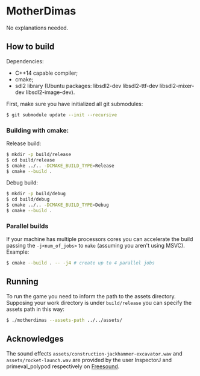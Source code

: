 # MotherDimas

No explanations needed.

## How to build

Dependencies:
* C++14 capable compiler;
* cmake;
* sdl2 library (Ubuntu packages: libsdl2-dev libsdl2-ttf-dev libsdl2-mixer-dev libsdl2-image-dev).

First, make sure you have initialized all git submodules:
```bash
$ git submodule update --init --recursive
```

### Building with cmake:

Release build:
```bash
$ mkdir -p build/release
$ cd build/release
$ cmake ../.. -DCMAKE_BUILD_TYPE=Release
$ cmake --build .
```

Debug build:
```bash
$ mkdir -p build/debug
$ cd build/debug
$ cmake ../.. -DCMAKE_BUILD_TYPE=Debug
$ cmake --build .
```

### Parallel builds

If your machine has multiple processors cores you can accelerate the build passing the ```-j<num_of_jobs>``` to ```make``` (assuming you aren't using MSVC). Example:
```bash
$ cmake --build . -- -j4 # create up to 4 parallel jobs
```

## Running

To run the game you need to inform the path to the assets directory. Supposing your work directory is under ```build/release``` you can specify the assets path in this way:

```bash
$ ./motherdimas --assets-path ../../assets/
```

## Acknowledges

The sound effects ```assets/construction-jackhammer-excavator.wav``` and ```assets/rocket-launch.wav``` are provided by the user InspectorJ and primeval_polypod respectively on [Freesound](https://freesound.org).
